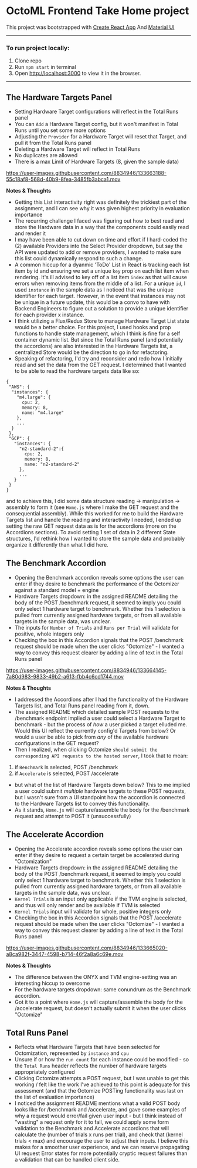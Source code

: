 # OctoML Frontend Take Home project

This project was bootstrapped with [Create React App](https://github.com/facebook/create-react-app)
And [Material UI](https://mui.com/getting-started/usage/)

-----------

### To run project locally:

1) Clone repo 
2) Run `npm start` in terminal
3) Open [http://localhost:3000](http://localhost:3000) to view it in the browser.

-----

## The Hardware Targets Panel

- Setting Hardware Target configurations will reflect in the Total Runs panel
- You can `Add` a Hardware Target config, but it won't manifest in Total Runs until you set some more options
- Adjusting the `Provider` for a Hardware Target will reset that Target, and pull it from the Total Runs panel
- Deleting a Hardware Target will reflect in Total Runs
- No duplicates are allowed
- There is a max Limit of Hardware Targets (8, given the sample data)

https://user-images.githubusercontent.com/8834946/133663188-55c18af8-568d-40b9-8fea-3485fb3abca1.mov

**Notes & Thoughts**
- Getting this List interactivity right was definitely the trickiest part of the assignment, and I can see why it was given highest priority in evaluation importance
- The recurring challenge I faced was figuring out how to best read and store the Hardware data in a way that the components could easily read and render it
- I may have been able to cut down on time and effort if I hard-coded the (2) available Providers into the Select Provider dropdown, but say the API were updated to add or remove providers, I wanted to make sure this list could dynamically respond to such a change. 
- A common hiccup for a dyanmic 'ToDo' List in React is tracking each list item by id and ensuring we set a unique `key` prop on each list item when rendering. It's ill advised to key off of a list item `index` as that will cause errors when removing items from the middle of a list. For a unique `id`, I used `instance` in the sample data as I noticed that was the unique identifier for each target. However, in the event that instances may not be unique in a future update, this would be a convo to have with Backend Engineers to figure out a solution to provide a unique identifier for each provider x instance. 
- I think utilizing a Flux/Redux Store to manage Hardware Target List state would be a better choice. For this project, I used hooks and prop functions to handle state management, which I think is fine for a self container dynamic list. But since the Total Runs panel (and potentially the accordions) are also interested in the Hardware Targets list, a centralized Store would be the direction to go in for refactoring.
- Speaking of refactoring, I'd try and reconsider and redo how I initially read and set the data from the GET request. I determined that I wanted to be able to read the hardware targets data like so:
```
{
 "AWS": {
  "instances": {
    "m4.large": {
      cpu: 2, 
      memory: 8, 
      name: "m4.large"
    },
    ...
  }
 },
 "GCP": {
   "instances": {
     "n2-standard-2":{
       cpu: 2, 
       memory: 8, 
       name: "n2-standard-2"
     },
     ...
   }
 }
}
```
and to achieve this, I did some data structure reading -> manipulation -> assembly to form it (see `Home.js` where I make the GET request and the consequential assembly). While this worked for me to build the Hardware Targets list and handle the reading and interactivity I needed, I ended up setting the raw GET request data as is for the accordions (more on the Accordions sections). To avoid setting 1 set of data in 2 different State structures, I'd rethink how I wanted to store the sample data and probably organize it differently than what I did here.

## The Benchmark Accordion

- Opening the Benchmark accordion reveals some options the user can enter if they desire to benchmark the performance of the Octomizer against a standard model + engine
- Hardware Targets dropdown: in the assigned README detailing the body of the POST /benchmark request, it seemed to imply you could only select 1 hardware target to benchmark. Whether this 1 selection is pulled from currently assigned hardware targets, or from all available targets in the sample data, was unclear.
- The inputs for `Number of Trials` and `Runs per Trial` will validate for positive, whole integers only
- Checking the box in this Accordion signals that the POST /benchmark request should be made when the user clicks "Octomize" - I wanted a way to convey this request clearer by adding a line of text in the Total Runs panel

https://user-images.githubusercontent.com/8834946/133664145-7a80d983-9833-49b2-a613-fbb4c6cd1744.mov

**Notes & Thoughts**
- I addressed the Accordions after I had the functionality of the Hardware Targets list, and Total Runs panel reading from it, down. 
- The assigned README which detailed sample POST requests to the /benchmark endpoint implied a user could select a Hardware Target to benchmark - but the process of *how* a user picked a target elluded me. Would this UI reflect the currently config'd Targets from below? Or would a user be able to pick from *any* of the available hardware configurations in the GET request? 
- Then I realized, when clicking Octomize `should submit the corresponding API requests to the hosted server`, I took that to mean:
1) if `Benchmark` is selected, POST /benchmark
2) if `Accelerate` is selected, POST /accelerate
- but what of the list of Hardware Targets down below? This to me implied a user could submit *multiple* hardware targets to these POST requests, but I wasn't sure from a UI standpoint how the accordion is connected to the Hardware Targets list to convey this functionality. 
- As it stands, `Home.js` will capture/assemble the body for the /benchmark request and attempt to POST it (unsuccessfully)

## The Accelerate Accordion
- Opening the Accelerate accordion reveals some options the user can enter if they desire to request a certain target be accelerated during "Octomization"
- Hardware Targets dropdown: in the assigned README detailing the body of the POST /benchmark request, it seemed to imply you could only select 1 hardware target to benchmark. Whether this 1 selection is pulled from currently assigned hardware targets, or from all available targets in the sample data, was unclear.
- `Kernel Trials` is an input only applicable if the TVM engine is selected, and thus will only render and be available if TVM is selected
- `Kernel Trials` input will validate for whole, positive integers only
- Checking the box in this Accordion signals that the POST /accelerate request should be made when the user clicks "Octomize" - I wanted a way to convey this request clearer by adding a line of text in the Total Runs panel

https://user-images.githubusercontent.com/8834946/133665020-a8ca982f-3447-4598-b714-46f2a8a6c69e.mov

**Notes & Thoughts**
- The difference between the ONYX and TVM engine-setting was an interesting hiccup to overcome
- For the hardware targets dropdown: same conundrum as the Benchmark accordion. 
- Got it to a point where `Home.js` will capture/assemble the body for the /accelerate request, but doesn't actually submit it when the user clicks "Octomize"

## Total Runs Panel
- Reflects what Hardware Targets that have been selected for Octomization, represented by `instance` and `cpu`
- Unsure if or how the `run count` for each instance could be modified - so the `Total Runs` header reflects the number of hardware targets appropriately configured
- Clicking Octomize attempts a POST request, but I was unable to get this working / felt like the work I've achieved to this point is adequate for this assessment (and that the Octomize POSTing functionality was last on the list of evaluation importance)
- I noticed the assignment README mentions what a valid POST body looks like for /benchmark and /accelerate, and gave some examples of why a request would error/fail given user input - but I think instead of "wasting" a request only for it to fail, we could apply some form validation to the Benchmark and Accelerate accordions that will calculate the (number of trials x runs per trial), and check that (kernel trials < max) and encourage the user to adjust their inputs. I believe this makes for a smoother user experience, and we can reserve propagating UI request Error states for more potentially cryptic request failures than a validation that can be handled client side. 
